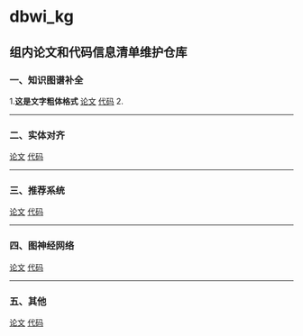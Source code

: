 # dbwi_kg
## 组内论文和代码信息清单维护仓库
### 一、知识图谱补全
1.**这是文字粗体格式**
[论文](http://gitcafe.com)
[代码](http://gitcafe.com)
2.
*** 
### 二、实体对齐
[论文](http://gitcafe.com)
[代码](http://gitcafe.com)
*** 
### 三、推荐系统
[论文](http://gitcafe.com)
[代码](http://gitcafe.com)
*** 
### 四、图神经网络
[论文](http://gitcafe.com)
[代码](http://gitcafe.com)
*** 
### 五、其他
[论文](http://gitcafe.com)
[代码](http://gitcafe.com)
